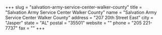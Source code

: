 +++
slug = "salvation-army-service-center-walker-county"
title = "Salvation Army Service Center Walker County"
name = "Salvation Army Service Center Walker County"
address = "207 20th Street East"
city = "Jasper"
state = "AL"
postal = "35501"
website = ""
phone = "205 221-7737"
fax = ""
+++
